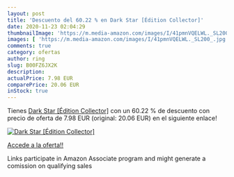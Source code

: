 ```yaml
---
layout: post
title: 'Descuento del 60.22 % en Dark Star [Édition Collector]'
date: 2020-11-23 02:04:29
thumbnailImage: 'https://m.media-amazon.com/images/I/41pmnVQELWL._SL200_.jpg'
images: [ 'https://m.media-amazon.com/images/I/41pmnVQELWL._SL200_.jpg' ]
comments: true
category: ofertas
author: ring
slug: B00FZ6JX2K
description:
actualPrice: 7.98 EUR
comparePrice: 20.06 EUR
inStock: true
---
```


Tienes [Dark Star [Édition Collector]](https://www.amazon.fr/dp/B00FZ6JX2K/?tag=tolees0d-21) con un 60.22 % de descuento con precio de oferta de 7.98 EUR (original: 20.06 EUR) en el siguiente enlace!

[![Dark Star [Édition Collector]](https://m.media-amazon.com/images/I/41pmnVQELWL._SL200_.jpg)](https://www.amazon.fr/dp/B00FZ6JX2K/?tag=tolees0d-21)

[Accede a la oferta!!](https://www.amazon.fr/dp/B00FZ6JX2K/?tag=tolees0d-21)

Links participate in Amazon Associate program and might generate a comission on qualifying sales



